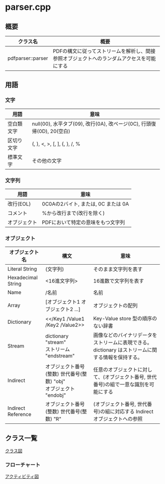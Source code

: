 # parser.cpp
## 概要
| クラス名 | 概要 |
| --- | --- |
| pdfparser::parser | PDFの構文に従ってストリームを解析し、間接参照オブジェクトへのランダムアクセスを可能にする |

## 用語
### 文字
| 用語 | 意味 |
| ---- | ---- |
| 空白類文字 | null(00), 水平タブ(09), 改行(0A), 改ページ(0C), 行頭復帰(0D), 20(空白) |
| 区切り文字 | (, ), <, >, [, ], {, }, /, % |
| 標準文字 | その他の文字 |

### 文字列
| 用語 | 意味 |
| ---- | ---- |
| 改行(EOL) | 0C0Aの2バイト, または, 0C または 0A |
| コメント | %から改行まで(改行を除く) |
| オブジェクト | PDFにおいて特定の意味をもつ文字列 |

### オブジェクト
| オブジェクト名 | 構文 | 意味 |
| -------------- | ---- | ---- |
| Literal String | (文字列) | そのまま文字列を表す |
| Hexadecimal String | <16進文字列> | 16進数で文字列を表す |
| Name | /名前 | 名前 |
| Array | [オブジェクト1 オブジェクト2 ...] | オブジェクトの配列 |
| Dictionary | \<\</Key1 /Value1 /Key2 /Value2\>\> | Key-Value store 型の順序のない辞書 |
| Stream | dictionary <br> "stream" <br> ストリーム <br> "endstream" | 画像などのバイナリデータをストリームに表現できる。dictionary はストリームに関する情報を保持する。 |
| Indirect | オブジェクト番号(整数) 世代番号(整数) "obj" <br> オブジェクト <br> "endobj" | 任意のオブジェクトに対して、(オブジェクト番号, 世代番号)の組で一意な識別を可能にする |
| Indirect Reference | オブジェクト番号(整数) 世代番号(整数) "R" | (オブジェクト番号, 世代番号)の組に対応する Indirect オブジェクトへの参照 |


## クラス一覧
[クラス図](parser.class-diagram.md)

### フローチャート
[アクティビティ図](concrete_syntax_tree.activity-diagram.pu)
